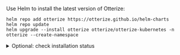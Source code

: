 Use Helm to install the latest version of Otterize:
   ```shell
   helm repo add otterize https://otterize.github.io/helm-charts
   helm repo update
   helm upgrade --install otterize otterize/otterize-kubernetes -n otterize --create-namespace
   ```
<details>
  <summary>Optional: check installation status</summary>
  <div>

 It can take several minutes for the pods to be `Running` and all containers to be ready.
   You can monitor progress with the following command:
   ```
   kubectl get pods -n otterize -w
   ```
   Once you see the following (there may be even more pods), you can stop monitoring with `Ctrl-C`:
   ```bash
   NAME                                                             READY   STATUS    RESTARTS      AGE
   intents-operator-controller-manager-6b97596d54-5qxcw             2/2     Running   0             53s
   otterize-spire-agent-9s8w7                                       1/1     Running   0             54s
   otterize-spire-agent-np2wf                                       1/1     Running   1             54s
   otterize-spire-server-0                                          1/1     Running   0             53s
   otterize-watcher-77db87cfcd-xhsrk                                1/1     Running   0             53s
   spire-integration-operator-controller-manager-65b8bf57b5-mpltl   2/2     Running   0             53s
   ```
</div>
</details>